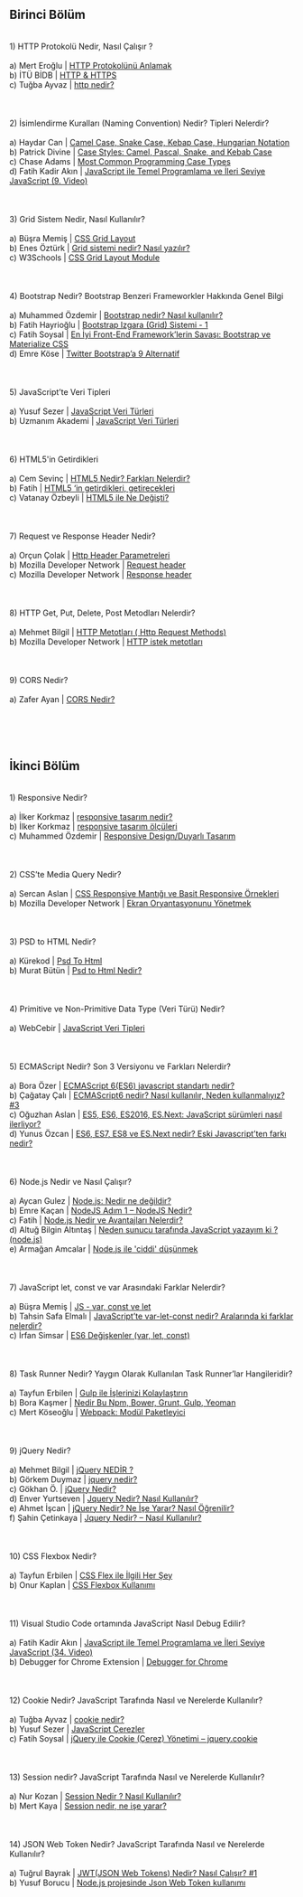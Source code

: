 <h2>Birinci Bölüm</h2>
<br>
1) HTTP Protokolü Nedir, Nasıl Çalışır ? <br>
<br>
a) Mert Eroğlu | <a href="https://labs.zingat.com/http-protokol%C3%BCn%C3%BC-anlamak-60e2da54f101">HTTP Protokolünü Anlamak</a><br>
b) İTÜ BİDB | <a href="http://bidb.itu.edu.tr/seyir-defteri/blog/2013/09/06/http-https">HTTP & HTTPS</a><br>
c) Tuğba Ayvaz | <a href="https://www.mediaclick.com.tr/blog/http-nedir">http nedir?</a><br>
<br>
<br>
<br>
2) İsimlendirme Kuralları (Naming Convention) Nedir? Tipleri Nelerdir? <br>
<br>
a) Haydar Can | <a href="https://www.haydarcan.com/camel-case-snake-case-hungarian-notation/">Camel Case, Snake Case, Kebap Case, Hungarian Notation</a><br>
b) Patrick Divine | <a href="https://medium.com/better-programming/string-case-styles-camel-pascal-snake-and-kebab-case-981407998841">Case Styles: Camel, Pascal, Snake, and Kebab Case</a><br>
c) Chase Adams | <a href="https://www.chaseadams.io/most-common-programming-case-types/">Most Common Programming Case Types</a><br>
d) Fatih Kadir Akın | <a href="https://www.udemy.com/course/javascript-ile-temel-programlama-ve-ileri-seviye-javascript/">JavaScript ile Temel Programlama ve İleri Seviye JavaScript (9. Video)</a><br>
<br>
<br>
<br>
3) Grid Sistem Nedir, Nasıl Kullanılır? <br>
<br>
a) Büşra Memiş | <a href="https://medium.com/@busramemis/css-grid-layout-ca9035b942f6">CSS Grid Layout</a><br>
b) Enes Öztürk | <a href="http://www.ozturkenes.com/css/2016/09/01/Grid-sistemi-nedir-nasil-yazilir/">Grid sistemi nedir? Nasıl yazılır?</a><br>
c) W3Schools | <a href="https://www.w3schools.com/css/css_grid.asp">CSS Grid Layout Module</a><br>
<br>
<br>
<br>
4) Bootstrap Nedir? Bootstrap Benzeri Frameworkler Hakkında Genel Bilgi <br>
<br>
a) Muhammed Özdemir | <a href="https://kod5.org/bootstrap-nedir-nasil-kullanilir/">Bootstrap nedir? Nasıl kullanılır?</a><br>
b) Fatih Hayrioğlu | <a href="https://fatihhayrioglu.com/bootstrap-izgara-Grid-sistemi-1/">Bootstrap Izgara (Grid) Sistemi - 1</a><br>
c) Fatih Soysal | <a href="https://fatihsoysal.com/blog/en-iyi-front-end-frameworklerin-savasi-bootstrap-materialize-css/">En İyi Front-End Framework’lerin Savaşı: Bootstrap ve Materialize CSS</a><br>
d) Emre Köse | <a href="http://emre-kose.net/twitter-bootstrapa-9-alternatif/">Twitter Bootstrap’a 9 Alternatif</a><br>
<br>
<br>
<br>
5) JavaScript’te Veri Tipleri <br>
<br>
a) Yusuf Sezer | <a href="https://www.yusufsezer.com.tr/javascript-veri-turleri/">JavaScript Veri Türleri</a><br>
b) Uzmanım Akademi | <a href="http://uzmanimakademi.net/javascript/javascript-veri-turleri">JavaScript Veri Türleri</a><br>
<br>
<br>
<br>
6) HTML5'in Getirdikleri <br>
<br>
a) Cem Sevinç | <a href="http://cemsevinc.com/html5-nedir-farklari-nelerdir-html">HTML5 Nedir? Farkları Nelerdir?</a><br>
b) Fatih | <a href="https://webmaster.kitchen/html5-in-getirdikleri-getirecekleri/">HTML5 ‘in getirdikleri, getirecekleri</a><br>
c) Vatanay Özbeyli | <a href="http://devnot.com/2014/html5-ile-ne-degisti/">HTML5 ile Ne Değişti?</a><br>
<br>
<br>
<br>
7) Request ve Response Header Nedir? <br>
<br>
a) Orçun Çolak | <a href="https://yazilimcorbasi.blogspot.com/2012/07/http-header-parametreleri.html">Http Header Parametreleri</a><br>
b) Mozilla Developer Network | <a href="https://developer.mozilla.org/en-US/docs/Glossary/Request_header">Request header</a><br>
c) Mozilla Developer Network | <a href="https://developer.mozilla.org/en-US/docs/Glossary/Response_header">Response header</a><br>
<br>
<br>
<br>
8) HTTP Get, Put, Delete, Post Metodları Nelerdir? <br>
<br>
a) Mehmet Bilgil | <a href="https://medium.com/@mbilgil0/http-metotlar%C4%B1-http-request-methods-90d57d574dfa">HTTP Metotları ( Http Request Methods)</a><br>
b) Mozilla Developer Network | <a href="https://developer.mozilla.org/tr/docs/Web/HTTP/metotlar">HTTP istek metotları</a><br>
<br>
<br>
<br>
9) CORS Nedir? <br>
<br>
a) Zafer Ayan | <a href="http://devnot.com/2019/cors-nedir/">CORS Nedir?</a><br>
<br>
<br>
<br>
<br>
<h2>İkinci Bölüm</h2>
<br>
1) Responsive Nedir?<br>
<br>
a) İlker Korkmaz | <a href="https://www.mediaclick.com.tr/blog/responsive-tasarim-nedir">responsive tasarım nedir?</a><br>
b) İlker Korkmaz | <a href="https://www.mediaclick.com.tr/blog/responsive-tasarim-olculeri">responsive tasarım ölçüleri</a><br>
c) Muhammed Özdemir | <a href="https://kod5.org/responsive-designduyarli-tasarim/">Responsive Design/Duyarlı Tasarım</a><br>
<br>
<br>
<br>
2) CSS’te Media Query Nedir?<br>
<br>
a) Sercan Aslan | <a href="http://www.sercanaslan.net/css-responsive-mantigi-ve-basit-responsive-ornekleri/">CSS Responsive Mantığı ve Basit Responsive Örnekleri</a><br>
b) Mozilla Developer Network | <a href="https://developer.mozilla.org/tr/docs/Web/API/CSS_Object_Model/Managing_screen_orientation">Ekran Oryantasyonunu Yönetmek</a><br>
<br>
<br>
<br>
3) PSD to HTML Nedir?<br>
<br>
a) Kürekod | <a href="https://www.kurekod.com/Psd-To-Html.html">Psd To Html</a><br>
b) Murat Bütün | <a href="https://www.muratbutun.com/yararli_bilgiler/psd-to-html-nedir">Psd to Html Nedir?</a><br>
<br>
<br>
<br>
4) Primitive ve Non-Primitive Data Type (Veri Türü) Nedir?<br>
<br>
a) WebCebir | <a href="http://www.webcebir.com/225-javascript-veri-tipleri-dersi.html">JavaScript Veri Tipleri</a><br>
<br>
<br>
<br>
5) ECMAScript Nedir? Son 3 Versiyonu ve Farkları Nelerdir?<br>
<br>
a) Bora Özer | <a href="https://boraozer.com/2017/09/27/ecmascript-6es6-javascript-standarti-nedir/">ECMAScript 6(ES6) javascript standartı nedir?</a><br>
b) Çağatay Çalı | <a href="https://cagatay.me/ecmascript6-nedir-nas%C4%B1l-kullan%C4%B1l%C4%B1r-neden-kullanmal%C4%B1y%C4%B1z-3-a1d092b7d261">ECMAScript6 nedir? Nasıl kullanılır, Neden kullanmalıyız? #3</a><br>
c) Oğuzhan Aslan | <a href="https://oguzhan.in/es5-es6-es2016-es-next-javascript-surumleri-nasil-ilerliyor/">ES5, ES6, ES2016, ES.Next: JavaScript sürümleri nasıl ilerliyor?</a><br>
d) Yunus Özcan | <a href="https://medium.com/@yunusozcan/es6-es7-es8-ve-es-next-nedir-eski-javascriptten-fark%C4%B1-nedir-dc359cc213bc">ES6, ES7, ES8 ve ES.Next nedir? Eski Javascript’ten farkı nedir?</a><br>
<br>
<br>
<br>
6) Node.js Nedir ve Nasıl Çalışır?<br>
<br>
a) Aycan Gulez | <a href="https://medium.com/reengen/node-js-nedir-ne-de%C4%9Fildir-9d5781f1fe50">Node.js: Nedir ne değildir?</a><br>
b) Emre Kaçan | <a href="https://www.emrekacan.net/nodejs-adim-1-nodejs-nedir/">NodeJS Adım 1 – NodeJS Nedir?</a><br>
c) Fatih | <a href="https://webmaster.kitchen/node-js-nedir-ve-avantajlari-nelerdir/">Node.js Nedir ve Avantajları Nelerdir?</a><br>
d) Altuğ Bilgin Altıntaş | <a href="https://kodcu.com/2012/08/node-js-nedir-ve-neden-kullanilir-bu-yazimizdan-node-js-teknolojisine-kisa-bir-giris-yapmak-istiyorum-neden-her-gecen-gun-internet-kullanan-kisilerin-sayisi-artiyor-ve-bu-surec-klasik-teknolo/">Neden sunucu tarafında JavaScript yazayım ki ? (node.js)</a><br>
e) Armağan Amcalar | <a href="https://webrazzi.com/2014/02/07/node-js-ile-ciddi-dusunmek/">Node.js ile 'ciddi' düşünmek</a><br>
<br>
<br>
<br>
7) JavaScript let, const ve var Arasındaki Farklar Nelerdir?<br>
<br>
a) Büşra Memiş | <a href="https://medium.com/@busramemis/js-var-const-ve-let-ce26bc9818f7">JS - var, const ve let</a><br>
b) Tahsin Safa Elmalı | <a href="https://medium.com/@tsafaelmali/javascriptte-var-let-const-nedir-aralar%C4%B1nda-ki-farklar-nelerdir-3b1f6c9e23cd">JavaScript’te var-let-const nedir? Aralarında ki farklar nelerdir?</a><br>
c) İrfan Simsar | <a href="https://www.irfansimsar.com.tr/blog/yazilim/es6-degiskenler-var-let-const/">ES6 Değişkenler (var, let, const)</a><br>
<br>
<br>
<br>
8) Task Runner Nedir? Yaygın Olarak Kullanılan Task Runner’lar Hangileridir?<br>
<br>
a) Tayfun Erbilen | <a href="http://www.erbilen.net/gulp-ile-islerinizi-kolaylastirin/">Gulp ile İşlerinizi Kolaylaştırın</a><br>
b) Bora Kaşmer | <a href="http://www.borakasmer.com/nedir-bu-npm-bower-grunt-gulp-yeoman/">Nedir Bu Npm, Bower, Grunt, Gulp, Yeoman</a><br>
c) Mert Köseoğlu | <a href="https://www.mkoseoglu.com/webpack">Webpack: Modül Paketleyici</a><br>
<br>
<br>
<br>
9) jQuery Nedir? <br>
<br>
a) Mehmet Bilgil | <a href="https://medium.com/@mbilgil0/jquery-nedi%CC%87r-c3a287ca4f1">jQuery NEDİR ?</a><br>
b) Görkem Duymaz | <a href="https://www.mediaclick.com.tr/blog/jquery-nedir">jquery nedir?</a><br>
c) Gökhan Ö. | <a href="https://www.hostinger.web.tr/rehberler/jquery-nedir/">jQuery Nedir?</a><br>
d) Enver Yurtseven | <a href="http://www.eyurtsever.com/index.php/jquery-nedir-nasil-kullanilir">Jquery Nedir? Nasıl Kullanılır?</a><br>
e) Ahmet İşcan | <a href="https://www.ahmetiscan.web.tr/jquery-nedir-ne-ise-yarar-nasil-ogrenilir/">jQuery Nedir? Ne İşe Yarar? Nasıl Öğrenilir?</a><br>
f) Şahin Çetinkaya | <a href="https://scetinkaya.com/jquery-nedir-nasil-kullanilir/">Jquery Nedir? – Nasıl Kullanılır?</a><br>
<br>
<br>
<br>
10) CSS Flexbox Nedir?<br>
<br>
a) Tayfun Erbilen | <a href="http://www.erbilen.net/css-flex-ile-ilgili-her-sey/">CSS Flex ile İlgili Her Şey</a><br>
b) Onur Kaplan | <a href="https://medium.com/@onur.kaplan/css-flexbox-kullan%C4%B1m%C4%B1-d711c56d0de8">CSS Flexbox Kullanımı</a><br>
<br>
<br>
<br>
11) Visual Studio Code ortamında JavaScript Nasıl Debug Edilir?<br>
<br>
a) Fatih Kadir Akın | <a href="https://www.udemy.com/course/javascript-ile-temel-programlama-ve-ileri-seviye-javascript/">JavaScript ile Temel Programlama ve İleri Seviye JavaScript (34. Video)</a><br>
b) Debugger for Chrome Extension | <a href="https://marketplace.visualstudio.com/items?itemName=msjsdiag.debugger-for-chrome">Debugger for Chrome</a><br>
<br>
<br>
<br>
12) Cookie Nedir? JavaScript Tarafında Nasıl ve Nerelerde Kullanılır?<br>
<br>
a) Tuğba Ayvaz | <a href="https://www.mediaclick.com.tr/blog/cookie-nedir">cookie nedir?</a><br>
b) Yusuf Sezer | <a href="https://www.yusufsezer.com.tr/javascript-cerezler/">JavaScript Çerezler</a><br>
c) Fatih Soysal | <a href="https://fatihsoysal.com/blog/jquery-ile-cookie-cerez-yonetimi-jquery-cookie/">jQuery ile Cookie (Çerez) Yönetimi – jquery.cookie</a><br>
<br>
<br>
<br>
13) Session nedir?  JavaScript Tarafında Nasıl ve Nerelerde Kullanılır?<br>
<br>
a) Nur Kozan | <a href="http://www.nurkozan.com/session-nedir-nasil-kullanilir/">Session Nedir ? Nasıl Kullanılır?</a><br>
b) Mert Kaya | <a href="https://merttkaya.wordpress.com/2012/02/13/session-nedir-ne-ise-yarar/">Session nedir, ne işe yarar?</a><br>
<br>
<br>
<br>
14) JSON Web Token Nedir?  JavaScript Tarafında Nasıl ve Nerelerde Kullanılır?<br>
<br>
a) Tuğrul Bayrak | <a href="https://medium.com/@tugrulbayrak/jwt-json-web-tokens-nedir-nasil-calisir-5ca6ebc1584a">JWT(JSON Web Tokens) Nedir? Nasıl Çalışır? #1</a><br>
b) Yusuf Borucu | <a href="https://kodumunblogu.net/detail/nodejs-projesinde-json-web-token-kullanimi">Node.js projesinde Json Web Token kullanımı</a><br>
<br>
<br>
<br>
